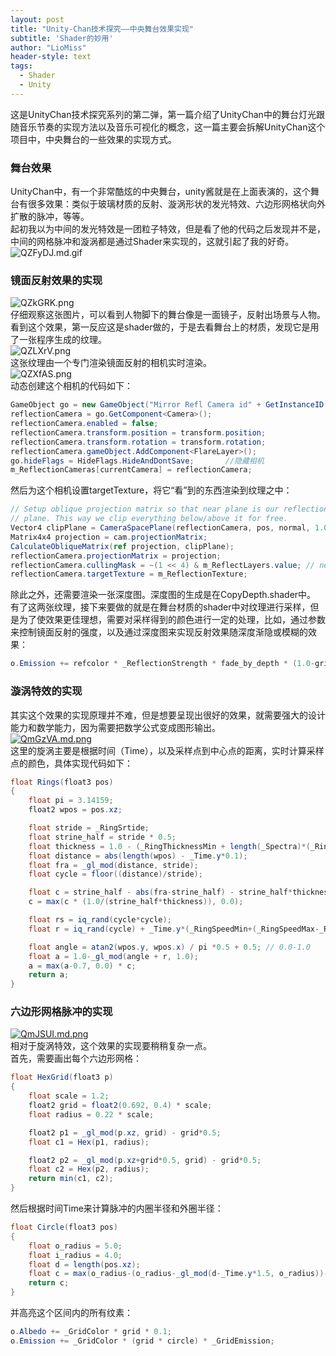 ```yaml
---
layout: post
title: "Unity-Chan技术探究——中央舞台效果实现"
subtitle: 'Shader的妙用'
author: "LioMiss"
header-style: text
tags:
  - Shader
  - Unity
---
```


这是UnityChan技术探究系列的第二弹，第一篇介绍了UnityChan中的舞台灯光跟随音乐节奏的实现方法以及音乐可视化的概念，这一篇主要会拆解UnityChan这个项目中，中央舞台的一些效果的实现方式。

### 舞台效果
UnityChan中，有一个非常酷炫的中央舞台，unity酱就是在上面表演的，这个舞台有很多效果：类似于玻璃材质的反射、漩涡形状的发光特效、六边形网格状向外扩散的脉冲，等等。  
起初我以为中间的发光特效是一团粒子特效，但是看了他的代码之后发现并不是，中间的网格脉冲和漩涡都是通过Shader来实现的，这就引起了我的好奇。  
![QZFyDJ.md.gif](https://s2.ax1x.com/2019/11/30/QZFyDJ.md.gif)  

### 镜面反射效果的实现
![QZkGRK.png](https://s2.ax1x.com/2019/11/30/QZkGRK.png)  
仔细观察这张图片，可以看到人物脚下的舞台像是一面镜子，反射出场景与人物。  
看到这个效果，第一反应这是shader做的，于是去看舞台上的材质，发现它是用了一张程序生成的纹理。  
![QZLXrV.png](https://s2.ax1x.com/2019/12/01/QZLXrV.png)  
这张纹理由一个专门渲染镜面反射的相机实时渲染。  
![QZXfAS.png](https://s2.ax1x.com/2019/12/01/QZXfAS.png)  
动态创建这个相机的代码如下：
``` c#
GameObject go = new GameObject("Mirror Refl Camera id" + GetInstanceID() + " for " + currentCamera.GetInstanceID(), typeof(Camera), typeof(Skybox));
reflectionCamera = go.GetComponent<Camera>();
reflectionCamera.enabled = false;
reflectionCamera.transform.position = transform.position;
reflectionCamera.transform.rotation = transform.rotation;
reflectionCamera.gameObject.AddComponent<FlareLayer>();
go.hideFlags = HideFlags.HideAndDontSave;       //隐藏相机
m_ReflectionCameras[currentCamera] = reflectionCamera;
```
然后为这个相机设置targetTexture，将它“看”到的东西渲染到纹理之中：
``` c#
// Setup oblique projection matrix so that near plane is our reflection
// plane. This way we clip everything below/above it for free.
Vector4 clipPlane = CameraSpacePlane(reflectionCamera, pos, normal, 1.0f);
Matrix4x4 projection = cam.projectionMatrix;
CalculateObliqueMatrix(ref projection, clipPlane);
reflectionCamera.projectionMatrix = projection;
reflectionCamera.cullingMask = ~(1 << 4) & m_ReflectLayers.value; // never render water layer
reflectionCamera.targetTexture = m_ReflectionTexture;
```
除此之外，还需要渲染一张深度图。深度图的生成是在CopyDepth.shader中。  
有了这两张纹理，接下来要做的就是在舞台材质的shader中对纹理进行采样，但是为了使效果更佳理想，需要对采样得到的颜色进行一定的处理，比如，通过参数来控制镜面反射的强度，以及通过深度图来实现反射效果随深度渐隐或模糊的效果：  
``` c#
o.Emission += refcolor * _ReflectionStrength * fade_by_depth * (1.0-grid*0.9);
```
### 漩涡特效的实现
其实这个效果的实现原理并不难，但是想要呈现出很好的效果，就需要强大的设计能力和数学能力，因为需要把数学公式变成图形输出。   
[![QmGzVA.md.png](https://s2.ax1x.com/2019/12/01/QmGzVA.md.png)](https://imgse.com/i/QmGzVA)  
这里的旋涡主要是根据时间（Time），以及采样点到中心点的距离，实时计算采样点的颜色，具体实现代码如下：
``` c#
float Rings(float3 pos)
{
    float pi = 3.14159;
    float2 wpos = pos.xz;

    float stride = _RingSrtide;
    float strine_half = stride * 0.5;
    float thickness = 1.0 - (_RingThicknessMin + length(_Spectra)*(_RingThicknessMax-_RingThicknessMin));
    float distance = abs(length(wpos) - _Time.y*0.1);
    float fra = _gl_mod(distance, stride);
    float cycle = floor((distance)/stride);

    float c = strine_half - abs(fra-strine_half) - strine_half*thickness;
    c = max(c * (1.0/(strine_half*thickness)), 0.0);

    float rs = iq_rand(cycle*cycle);
    float r = iq_rand(cycle) + _Time.y*(_RingSpeedMin+(_RingSpeedMax-_RingSpeedMin)*rs);

    float angle = atan2(wpos.y, wpos.x) / pi *0.5 + 0.5; // 0.0-1.0
    float a = 1.0-_gl_mod(angle + r, 1.0);
    a = max(a-0.7, 0.0) * c;
    return a;
}
```

### 六边形网格脉冲的实现
[![QmJSUI.md.png](https://s2.ax1x.com/2019/12/01/QmJSUI.md.png)](https://imgse.com/i/QmJSUI)  
相对于旋涡特效，这个效果的实现要稍稍复杂一点。  
首先，需要画出每个六边形网格：
```c#
float HexGrid(float3 p)
{
    float scale = 1.2;
    float2 grid = float2(0.692, 0.4) * scale;
    float radius = 0.22 * scale;

    float2 p1 = _gl_mod(p.xz, grid) - grid*0.5;
    float c1 = Hex(p1, radius);

    float2 p2 = _gl_mod(p.xz+grid*0.5, grid) - grid*0.5;
    float c2 = Hex(p2, radius);
    return min(c1, c2);
}
```
然后根据时间Time来计算脉冲的内圈半径和外圈半径：
``` c#
float Circle(float3 pos)
{
    float o_radius = 5.0;
    float i_radius = 4.0;
    float d = length(pos.xz);
    float c = max(o_radius-(o_radius-_gl_mod(d-_Time.y*1.5, o_radius))-i_radius, 0.0);
    return c;
}
```

并高亮这个区间内的所有纹素：
``` c#
o.Albedo += _GridColor * grid * 0.1;
o.Emission += _GridColor * (grid * circle) * _GridEmission;
```


